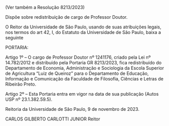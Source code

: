 (Ver também a Resolução 8213/2023)

Dispõe sobre redistribuição de cargo de Professor Doutor.

O Reitor da Universidade de São Paulo, usando de suas atribuições legais, nos termos do art 42, I, do Estatuto da Universidade de São Paulo, baixa a seguinte

PORTARIA:

Artigo 1º – O cargo de Professor Doutor nº 1241176, criado pela Lei nº 14.782/2012 e distribuído pela Portaria GR 8213/2023, fica redistribuído do Departamento de Economia, Administração e Sociologia da Escola Superior de Agricultura “Luiz de Queiroz” para o Departamento de Educação, Informação e Comunicação da Faculdade de Filosofia, Ciências e Letras de Ribeirão Preto.

Artigo 2º – Esta Portaria entra em vigor na data de sua publicação (Autos USP nº 23.1.382.59.5).

Reitoria da Universidade de São Paulo, 9 de novembro de 2023.

CARLOS GILBERTO CARLOTTI JUNIOR
Reitor
